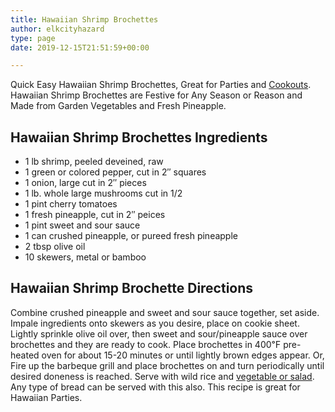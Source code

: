 ```yaml
---
title: Hawaiian Shrimp Brochettes
author: elkcityhazard
type: page
date: 2019-12-15T21:51:59+00:00

---
```

Quick Easy Hawaiian Shrimp Brochettes, Great for Parties and [Cookouts][1]. Hawaiian Shrimp Brochettes are Festive for Any Season or Reason and Made from Garden Vegetables and Fresh Pineapple.

## Hawaiian Shrimp Brochettes Ingredients

  * 1 lb shrimp, peeled deveined, raw
  * 1 green or colored pepper, cut in 2&#8243; squares
  * 1 onion, large cut in 2&#8243; pieces
  * 1 lb. whole large mushrooms cut in 1/2
  * 1 pint cherry tomatoes
  * 1 fresh pineapple, cut in 2&#8243; peices
  * 1 pint sweet and sour sauce
  * 1 can crushed pineapple, or pureed fresh pineapple
  * 2 tbsp olive oil
  * 10 skewers, metal or bamboo

## Hawaiian Shrimp Brochette Directions

Combine crushed pineapple and sweet and sour sauce together, set aside. Impale ingredients onto skewers as you desire, place on cookie sheet. Lightly sprinkle olive oil over, then sweet and sour/pineapple sauce over brochettes and they are ready to cook. Place brochettes in 400&#8457; pre-heated oven for about 15-20 minutes or until lightly brown edges appear. Or, Fire up the barbeque grill and place brochettes on and turn periodically until desired doneness is reached. Serve with wild rice and [vegetable or salad][2]. Any type of bread can be served with this also. This recipe is great for Hawaiian Parties.

 [1]: /wordpress/grilling-cookouts-and-barbecues/
 [2]: /wordpress/vegetables-and-salad-recipes/